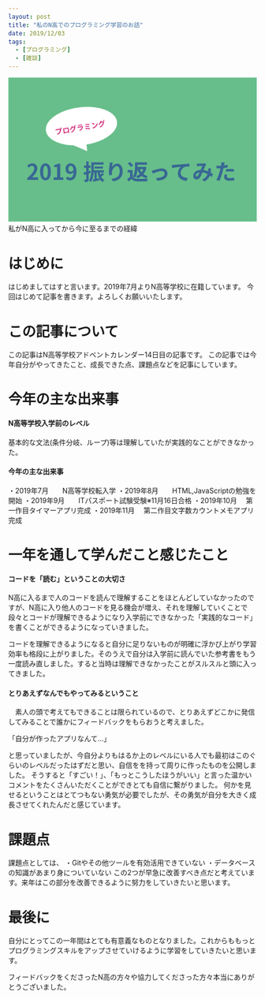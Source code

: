 ```yaml
---
layout: post
title: "私のN高でのプログラミング学習のお話"
date: 2019/12/03
tags:
  - [プログラミング]
  - [雑談]
---
```


![](/img/2019振り返りアイキャッチ.png)
私がN高に入ってから今に至るまでの経緯
<!--more-->
# はじめに
はじめましてはすと言います。2019年7月よりN高等学校に在籍しています。
今回はじめて記事を書きます。よろしくお願いいたします。
# この記事について
この記事はN高等学校アドベントカレンダー14日目の記事です。
この記事では今年自分がやってきたこと、成長できた点、課題点などを記事にしています。
# 今年の主な出来事
#### N高等学校入学前のレベル
基本的な文法(条件分岐、ループ)等は理解していたが実践的なことができなかった。
#### 今年の主な出来事
・2019年7月　　N高等学校転入学
・2019年8月　　HTML,JavaScriptの勉強を開始
・2019年9月　　ITパスポート試験受験※11月16日合格
・2019年10月　 第一作目タイマーアプリ完成
・2019年11月　 第二作目文字数カウントメモアプリ完成

# 一年を通して学んだこと感じたこと
#### コードを「読む」ということの大切さ
N高に入るまで人のコードを読んで理解することをほとんどしていなかったのですが、N高に入り他人のコードを見る機会が増え、それを理解していくことで段々とコードが理解できるようになり入学前にできなかった「実践的なコード」を書くことができるようになっていきました。

コードを理解できるようになると自分に足りないものが明確に浮かび上がり学習効率も格段に上がりました。そのうえで自分は入学前に読んでいた参考書をもう一度読み直しました。すると当時は理解できなかったことがスルスルと頭に入ってきました。

#### とりあえずなんでもやってみるということ

　素人の頭で考えてもできることは限られているので、とりあえずどこかに発信してみることで誰かにフィードバックをもらおうと考えました。

「自分が作ったアプリなんて…」

と思っていましたが、今自分よりもはるか上のレベルにいる人でも最初はこのぐらいのレベルだったはずだと思い、自信をを持って周りに作ったものを公開しました。
そうすると「すごい！」、「もっとこうしたほうがいい」と言った温かいコメントをたくさんいただくことができとても自信に繋がりました。
何かを見せるということはとてつもない勇気が必要でしたが、その勇気が自分を大きく成長させてくれたんだと感じています。

# 課題点
課題点としては、
・Gitやその他ツールを有効活用できていない
・データベースの知識があまり身についていない
この2つが早急に改善すべき点だと考えています。来年はこの部分を改善できるように努力をしていきたいと思います。

# 最後に
自分にとってこの一年間はとても有意義なものとなりました。これからももっとプログラミングスキルをアップさせていけるように学習をしていきたいと思います。

フィードバックをくださったN高の方々や協力してくださった方々本当にありがとうございました。
